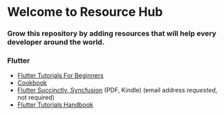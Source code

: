 # Welcome to Resource Hub
### Grow this repository by adding resources that will help every developer around the world. 


### Flutter

- [Flutter Tutorials For Beginners](https://www.youtube.com/watch?v=1ukSR1GRtMU&list=PL4cUxeGkcC9jLYyp2Aoh6hcWuxFDX6PBJ)
- [Cookbook](https://flutter.dev/docs/cookbook)
- [Flutter Succinctly, Syncfusion](https://www.syncfusion.com/ebooks/flutter-succinctly) (PDF, Kindle) (email address *requested*, not required)
- [Flutter Tutorials Handbook](https://kodestat.gitbook.io/flutter/)
